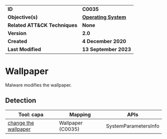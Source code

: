 <table>
<tr>
<td><b>ID</b></td>
<td><b>C0035</b></td>
</tr>
<tr>
<td><b>Objective(s)</b></td>
<td><b><a href="../operating-system">Operating System</a></b></td>
</tr>
<tr>
<td><b>Related ATT&CK Techniques</b></td>
<td><b>None</b></td>
</tr>
<tr>
<td><b>Version</b></td>
<td><b>2.0</b></td>
</tr>
<tr>
<td><b>Created</b></td>
<td><b>4 December 2020</b></td>
</tr>
<tr>
<td><b>Last Modified</b></td>
<td><b>13 September 2023</b></td>
</tr>
</table>


# Wallpaper

Malware modifies the wallpaper. 

## Detection

|Tool: capa|Mapping|APIs|
|---|---|---|
|[change the wallpaper](https://github.com/mandiant/capa-rules/blob/master/host-interaction/gui/session/wallpaper/change-the-wallpaper.yml)|Wallpaper (C0035)|SystemParametersInfo|
